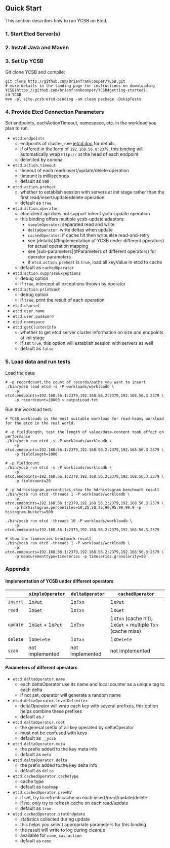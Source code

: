 <!--
Copyright (c) 2020 YCSB contributors. All rights reserved.

Licensed under the Apache License, Version 2.0 (the "License"); you
may not use this file except in compliance with the License. You
may obtain a copy of the License at

http://www.apache.org/licenses/LICENSE-2.0

Unless required by applicable law or agreed to in writing, software
distributed under the License is distributed on an "AS IS" BASIS,
WITHOUT WARRANTIES OR CONDITIONS OF ANY KIND, either express or
implied. See the License for the specific language governing
permissions and limitations under the License. See accompanying
LICENSE file.
-->

## Quick Start

This section describes how to run YCSB on Etcd.

### 1. Start Etcd Server(s)

### 2. Install Java and Maven

### 3. Set Up YCSB

Git clone YCSB and compile:

    git clone http://github.com/brianfrankcooper/YCSB.git
    # more details in the landing page for instructions on downloading YCSB(https://github.com/brianfrankcooper/YCSB#getting-started).
    cd YCSB
    mvn -pl site.ycsb:etcd-binding -am clean package -DskipTests

### 4. Provide Etcd Connection Parameters

Set endpoints, eachActionTimeout, namespace, etc. in the workload you plan to run.

- `etcd.endpoints`
  + endpoints of cluster, see [jetcd doc](https://github.com/etcd-io/jetcd#usage) for details
  + if offered in the form of `192.168.56.0:2379`, this binding will automatically wrap `http://` at the head of each endpoint
  + delimited by comma
- `etcd.action.timeout`
  + timeout of each read/insert/update/delete operation
  + timeunit is milliseconds
  + default as `500`
- `etcd.action.preheat`
  + whether to establish session with servers at init stage rather than the 
  first read/insert/update/delete operation
  + default as `true`
- `etcd.action.operator`
  + etcd client api does not support inherit ycsb-update operation
  + this binding offers multiple ycsb-update adaptors:
    + `simpleOperator`: separated read and write
    + `deltaOperator`: write deltas when update
    + `cachedOperator`: if cache hit then write else read-and-retry
    + see [details](#Implementation of YCSB under different operators) for actual operation mapping
    + see [sub-parameters](#Parameters of different operators) for operator parameters
    + if `etcd.action.preheat` is `true`, load all keyValue in etcd to cache
  + default as `cachedOperator`
- `etcd.action.suppressExceptions`
    + debug option
    + if `true`, intercept all exceptions thrown by operator
- `etcd.action.printEach`
    + debug option
    + if `true`, print the result of each operation
- `etcd.charset`
- `etcd.user.name`
- `etcd.user.password`
- `etcd.namespace`
- `etcd.getClusterInfo`
  + whether to get etcd server cluster information on size and endpoints at init stage
  + if set `true`, this option will establish session with servers as well
  + default as `false`

### 5. Load data and run tests

Load the data:

    # -p recordcount,the count of records/paths you want to insert
    ./bin/ycsb load etcd -s -P workloads/workloadb \
        -p etcd.endpoints=192.168.56.1:2379,192.168.56.2:2379,192.168.56.3:2379 \
        -p recordcount=10000 > outputLoad.txt

Run the workload test:

    # YCSB workloadb is the most suitable workload for read-heavy workload for the etcd in the real world.

    # -p fieldlength, test the length of value/data-content took effect on performance
    ./bin/ycsb run etcd -s -P workloads/workloadb \
        -p etcd.endpoints=192.168.56.1:2379,192.168.56.2:2379,192.168.56.3:2379 \
        -p fieldlength=1000

    # -p fieldcount
    ./bin/ycsb run etcd -s -P workloads/workloadb \
        -p etcd.endpoints=192.168.56.1:2379,192.168.56.2:2379,192.168.56.3:2379 \
        -p fieldcount=20

    # -p hdrhistogram.percentiles,show the hdrhistogram benchmark result
    ./bin/ycsb run etcd -threads 1 -P workloads/workloadb \
        -p etcd.endpoints=192.168.56.1:2379,192.168.56.2:2379,192.168.56.3:2379 \
        -p hdrhistogram.percentiles=10,25,50,75,90,95,99,99.9 -p histogram.buckets=500

    ./bin/ycsb run etcd -threads 10 -P workloads/workloadb \
        -p etcd.endpoints=192.168.56.1:2379,192.168.56.2:2379,192.168.56.3:2379

    # show the timeseries benchmark result
    ./bin/ycsb run etcd -threads 1 -P workloads/workloadb \
        -p etcd.endpoints=192.168.56.1:2379,192.168.56.2:2379,192.168.56.3:2379 \
        -p measurementtype=timeseries -p timeseries.granularity=50

### Appendix

#### Implementation of YCSB under different operators

|          | `simpleOperator`  | `deltaOperator` | `cachedOperator`                                           |
|----------|-------------------|-----------------|------------------------------------------------------------|
| `insert` | 1x`Put`           | 1x`Txn`         | 1x`Put`                                                    |
| `read`   | 1x`Get`           | 1x`Txn`         | 1x`Get`                                                    |
| `update` | 1x`Get` + 1x`Put` | 1x`Txn`         | 1x`Txn` (cache hit), 1x`Get` + multiple `Txn` (cache miss) |
| `delete` | 1x`Delete`        | 1x`Txn`         | 1x`Delete`                                                 |
| `scan`   | not implemented   | not implemented | not implemented                                            |

#### Parameters of different operators

- `etcd.deltaOperator.name`
  + each deltaOperator use its name and local counter as a unique tag to each delta
  + if not set, operator will generate a random name
- `etcd.deltaOperator.levelDelimiter`
  + deltaOperator will wrap each key with several prefixes, this option helps combine these prefixes
  + default as `/`
- `etcd.deltaOperator.root`
  + the general prefix of all key operated by deltaOperator
  + must not be confused with keys
  + default as `__ycsb`
- `etcd.deltaOperator.meta`
  + the prefix added to the key meta info
  + default as `meta`
- `etcd.deltaOperator.delta`
  + the prefix added to the key delta info 
  + default as `delta`
- `etcd.cachedOperator.cacheType`
  + cache type
  + default as `hashmap`
- `etcd.cachedOperator.prevKV`
  + if set, try to refresh cache on each insert/read/update/delete
  + if no, only try to refresh cache on each read/update
  + default as `true`
- `etcd.cachedOperator.statOnUpdate`
  + statistics collected during update
  + this helps you select appropriate parameters for this binding
  + the result will write to log during cleanup
  + available for `none`, `cas`, `action`
  + default as `none`
